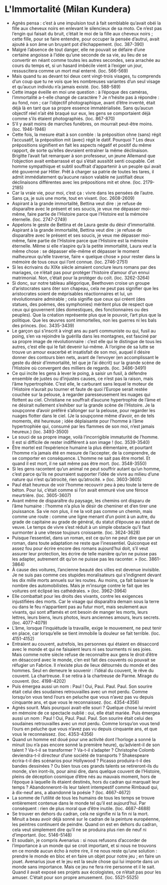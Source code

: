 # L'Immortalité (Milan Kundera)
* Agnès pensa : c’est à une impulsion tout à fait semblable qu’avait obéi la fille aux cheveux noirs en enlevant le silencieux de sa moto. Ce n’est pas l’engin qui faisait du bruit, c’était le moi de la fille aux cheveux noirs ; cette fille, pour se faire entendre, pour occuper la pensée d’autrui, avait ajouté à son âme un bruyant pot d’échappement. (loc. 387-390)
* Malgré l’absence de tout danger, elle ne pouvait se défaire d’une certaine angoisse à l’idée qu’une seconde de sa vie, au lieu de se convertir en néant comme toutes les autres secondes, sera arrachée au cours du temps et, si un hasard imbécile vient à l’exiger un jour, ressuscitera comme un mort mal enterré. (loc. 566-569)
* Mais quand tu as devant toi deux cent vingt-trois visages, tu comprends d’un coup que tu ne vois que les nombreuses variantes d’un seul visage et qu’aucun individu n’a jamais existé. (loc. 588-589)
* Cette image éveille en moi une question : à l’époque des caméras, l’immortalité a-t-elle changé de caractère ? Je n’hésite pas à répondre : au fond, non ; car l’objectif photographique, avant d’être inventé, était déjà là en tant que sa propre essence immatérialisée. Sans qu’aucun objectif réel n’ait été braqué sur eux, les gens se comportaient déjà comme s’ils étaient photographiés. (loc. 867-870)
* S’il y avait moins de marches funèbres, on mourrait peut-être moins. (loc. 1946-1946)
* Cette fois, la mesure était à son comble : la préposition ohne (sans) régit l’accusatif, la préposition mit (avec) régit le datif. Pourquoi ? Les deux prépositions signifient en fait les aspects négatif et positif du même rapport, de sorte qu’elles devraient entraîner la même déclinaison. Brigitte l’avait fait remarquer à son professeur, un jeune Allemand que l’objection avait embarrassé et qui s’était aussitôt senti coupable. Cet homme sympathique et subtil souffrait d’appartenir à un peuple qui avait été gouverné par Hitler. Prêt à charger sa patrie de toutes les tares, il admit immédiatement qu’aucune raison valable ne justifiait deux déclinaisons différentes avec les prépositions mit et ohne. (loc. 2179-2185)
* Car la vraie vie, pour moi, c’est ça : vivre dans les pensées de l’autre. Sans ça, je suis une morte, tout en vivant. (loc. 2608-2609)
* Aspirant à la grande immortalité, Bettina veut dire : je refuse de disparaître avec le présent et ses soucis, je veux me dépasser moi-même, faire partie de l’Histoire parce que l’Histoire est la mémoire éternelle. (loc. 2747-2749)
* Appelons le geste de Bettina et de Laura geste du désir d’immortalité. Aspirant à la grande immortalité, Bettina veut dire : je refuse de disparaître avec le présent et ses soucis, je veux me dépasser moi-même, faire partie de l’Histoire parce que l’Histoire est la mémoire éternelle. Même si elle n’aspire qu’à la petite immortalité, Laura veut la même chose : se dépasser elle-même et dépasser le moment malheureux qu’elle traverse, faire « quelque chose » pour rester dans la mémoire de tous ceux qui l’ont connue. (loc. 2746-2751)
* Si les écrivains du XIXe siècle aimaient conclure leurs romans par des mariages, ce n’était pas pour protéger l’histoire d’amour d’un ennui matrimonial. Non, c’était pour la protéger du coït. (loc. 3262-3264)
* Si donc, sur notre tableau allégorique, Beethoven croise un groupe d’aristocrates sans ôter son chapeau, cela ne peut pas signifier que les aristocrates soient de méprisables réactionnaires et lui, un révolutionnaire admirable ; cela signifie que ceux qui créent (des statues, des poèmes, des symphonies) méritent plus de respect que ceux qui gouvernent (des domestiques, des fonctionnaires ou des peuples). Que la création représente plus que le pouvoir, l’art plus que la politique. Que les œuvres sont immortelles, non les guerres ni les bals des princes. (loc. 3435-3439)
* Le garçon qui s’inscrit à vingt ans au parti communiste ou qui, fusil au poing, s’en va rejoindre la guérilla dans les montagnes, est fasciné par sa propre image de révolutionnaire : c’est elle qui le distingue de tous les autres, c’est elle qui le fait devenir lui-même. À l’origine de sa lutte se trouve un amour exacerbé et insatisfait de son moi, auquel il désire donner des contours bien nets, avant de l’envoyer (en accomplissant le geste du désir d’immortalité, tel que je l’ai décrit) sur la grande scène de l’Histoire où convergent des milliers de regards. (loc. 3486-3491)
* Ce qui incite les gens à lever le poing, à saisir un fusil, à défendre ensemble de justes ou d’injustes causes, ce n’est pas la raison, mais l’âme hypertrophiée. C’est elle, le carburant sans lequel le moteur de l’Histoire n’aurait pu tourner et faute de quoi l’Europe serait restée couchée sur la pelouse, à regarder paresseusement les nuages qui flottent au ciel. Christiane ne souffrait d’aucune hypertrophie de l’âme et ne désirait nullement s’exhiber sur la grande scène de l’Histoire. Je la soupçonne d’avoir préféré s’allonger sur la pelouse, pour regarder les nuages flotter dans le ciel. (Je la soupçonne même d’avoir, en de tels moments, été heureuse ; idée déplaisante pour l’homme à l’âme hypertrophiée qui, consumé par les flammes de son moi, n’est jamais heureux.) (loc. 3493-3500)
* Le souci de sa propre image, voilà l’incorrigible immaturité de l’homme. Il est si difficile de rester indifférent à son image ! (loc. 3539-3540)
* Être mortel est l’expérience humaine la plus élémentaire, et pourtant l’homme n’a jamais été en mesure de l’accepter, de la comprendre, de se comporter en conséquence. L’homme ne sait pas être mortel. Et quand il est mort, il ne sait même pas être mort. (loc. 3548-3550)
* Si les gens racontent qu’un animal ne peut souffrir autant qu’un homme, c’est parce qu’ils ne pourraient supporter l’idée de vivre au milieu d’une nature qui n’est qu’atrocité, rien qu’atrocité. » (loc. 3603-3605)
* Paul était heureux de voir l’homme recouvrir peu à peu toute la terre de béton. Pour lui, c’était comme si l’on avait emmuré vive une féroce meurtrière. (loc. 3605-3607)
* Avant même de disparaître du paysage, les chemins ont disparu de l’âme humaine : l’homme n’a plus le désir de cheminer et d’en tirer une jouissance. Sa vie non plus, il ne la voit pas comme un chemin, mais comme une route : comme une ligne menant d’un point à un autre, du grade de capitaine au grade de général, du statut d’épouse au statut de veuve. Le temps de vivre s’est réduit à un simple obstacle qu’il faut surmonter à une vitesse toujours croissante. (loc. 3624-3628)
* Puisque l’essentiel, dans un roman, est ce qu’on ne peut dire que par un roman, dans toute adaptation ne reste que l’inessentiel. Quiconque est assez fou pour écrire encore des romans aujourd’hui doit, s’il veut assurer leur protection, les écrire de telle manière qu’on ne puisse pas les adapter, autrement dit qu’on ne puisse pas les raconter. » (loc. 3861-3864)
* À cause des voitures, l’ancienne beauté des villes est devenue invisible. Je ne suis pas comme ces stupides moralisateurs qui s’indignent devant les dix mille morts annuels sur les routes. Au moins, ça fait baisser le nombre des automobilistes. Mais je m’insurge contre le fait que les voitures ont éclipsé les cathédrales. » (loc. 3962-3964)
* Elle combattait pour les droits des vivants, contre les exigences injustifiées des morts. Car le visage qui disparaîtra demain sous la terre ou dans le feu n’appartient pas au futur mort, mais seulement aux vivants, qui sont affamés et ont besoin de manger les morts, leurs lettres, leurs biens, leurs photos, leurs anciennes amours, leurs secrets. (loc. 4077-4079)
* L’âme, lorsque l’inquiétude la travaille, exige le mouvement, ne peut tenir en place, car lorsqu’elle se tient immobile la douleur se fait terrible. (loc. 4151-4152)
* Entraient au couvent, autrefois, les personnes qui étaient en désaccord avec le monde et qui ne faisaient leurs ni ses tourments ni ses joies. Mais comme notre siècle refuse de reconnaître aux gens le droit d’être en désaccord avec le monde, c’en est fait des couvents où pouvait se réfugier un Fabrice. Il n’existe plus de lieux détournés du monde et des hommes. Seul en demeure le souvenir : l’idéal du couvent, le rêve du couvent. La chartreuse. Il se retira à la chartreuse de Parme. Mirage du couvent. (loc. 4198-4202)
* Puis émergea aussi un nom : Paul ! Oui, Paul. Paul. Paul. Son sourire était celui des soudaines retrouvailles avec un mot perdu. Comme lorsqu’on vous tend l’ours en peluche que vous n’avez pas vu depuis cinquante ans, et que vous le reconnaissez. (loc. 4354-4356)
* Agnès sourit. Mais pourquoi avait-elle souri ? Quelque chose lui revint en mémoire de ce spectacle oublié : oui, elle était mariée. Puis émergea aussi un nom : Paul ! Oui, Paul. Paul. Paul. Son sourire était celui des soudaines retrouvailles avec un mot perdu. Comme lorsqu’on vous tend l’ours en peluche que vous n’avez pas vu depuis cinquante ans, et que vous le reconnaissez. (loc. 4353-4356)
* Quand un homme est doué pour une activité dont l’horloge a sonné la minuit (ou n’a pas encore sonné la première heure), qu’advient-il de son talent ? Va-t-il se transformer ? Va-t-il s’adapter ? Christophe Colomb deviendra-t-il directeur d’une société de transports ? Shakespeare écrira-t-il des scénarios pour Hollywood ? Picasso produira-t-il des bandes dessinées ? Ou bien tous ces grands talents se retireront-ils du monde, s’en iront-ils, pour ainsi dire, dans quelque couvent de l’Histoire, pleins de déception cosmique d’être nés au mauvais moment, hors de l’époque à laquelle ils étaient destinés, hors du cadran qui marquait leur temps ? Abandonneront-ils leur talent intempestif comme Rimbaud qui, à dix-neuf ans, a abandonné la poésie ? (loc. 4667-4672)
* La somme de l’utilité de tous les humains de tous les temps se trouve entièrement contenue dans le monde tel qu’il est aujourd’hui. Par conséquent : rien de plus moral que d’être inutile. (loc. 4687-4688)
* Se trouver en dehors du cadran, cela ne signifie ni la fin ni la mort. Minuit a beau avoir déjà sonné sur le cadran de la peinture européenne, les peintres continuent de peindre. Quand on est en dehors du cadran, cela veut simplement dire qu’il ne se produira plus rien de neuf ni d’important. (loc. 5146-5148)
* Et soudain, je compris Avenarius : si nous refusons d’accorder de l’importance à un monde qui se croit important, et si nous ne trouvons en ce monde aucun écho à notre rire, il ne nous reste qu’une solution : prendre le monde en bloc et en faire un objet pour notre jeu ; en faire un jouet. Avenarius joue et le jeu est la seule chose qui lui importe dans un monde sans importance. Mais ce jeu ne fera rire personne et il le sait. Quand il avait exposé ses projets aux écologistes, ce n’était pas pour les amuser. C’était pour son propre amusement. (loc. 5521-5525)